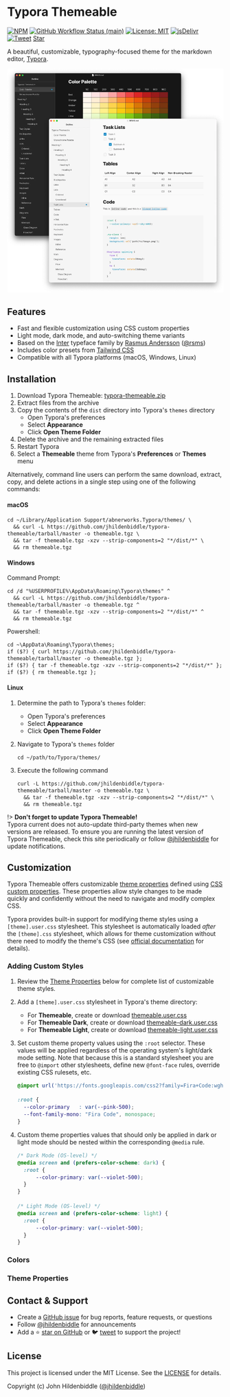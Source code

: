 # Typora Themeable

[![NPM](https://img.shields.io/npm/v/typora-themeable.svg?style=flat-square)](https://www.npmjs.com/package/typora-themeable)
[![GitHub Workflow Status (main)](https://img.shields.io/github/workflow/status/jhildenbiddle/typora-themeable/Build%20&%20Test/main?label=checks&style=flat-square)](https://github.com/jhildenbiddle/typora-themeable/actions?query=branch%3Amain+)
[![License: MIT](https://img.shields.io/badge/License-MIT-yellow.svg?style=flat-square)](https://github.com/jhildenbiddle/typora-themeable/blob/main/LICENSE)
[![jsDelivr](https://data.jsdelivr.com/v1/package/npm/typora-themeable/badge)](https://www.jsdelivr.com/package/npm/typora-themeable)
[![Tweet](https://img.shields.io/twitter/url/http/shields.io.svg?style=social)](https://twitter.com/intent/tweet?url=https%3A%2F%2Fgithub.com%2Fjhildenbiddle%2Ftypora-themeable&hashtags=developers,frontend,javascript)
<a class="github-button" href="https://github.com/jhildenbiddle/typora-themeable" data-icon="octicon-star" data-show-count="true" aria-label="Star jhildenbiddle/typora-themeable on GitHub">Star</a>

A beautiful, customizable, typography-focused theme for the markdown editor, [Typora](https://typora.io).

<picture>
    <source srcset="assets/img/screenshot-dark.webp" width="800" media="(prefers-color-scheme:dark)">
    <img src="assets/img/screenshot-light.webp" width="800">
</picture>

## Features

- Fast and flexible customization using CSS custom properties
- Light mode, dark mode, and auto-switching theme variants
- Based on the [Inter](https://rsms.me/inter/) typeface family by [Rasmus Andersson](https://rsms.me) ([@rsms](https://twitter.com/rsms))
- Includes color presets from [Tailwind CSS](https://tailwindcss.com/docs/customizing-colors)
- Compatible with all Typora platforms (macOS, Windows, Linux)

## Installation

1. Download Typora Themeable: <a href="https://github.com/jhildenbiddle/typora-themeable/archive/main.zip" download="typora-themeable.zip">typora-themeable.zip</a>
2. Extract files from the archive
3. Copy the contents of the `dist` directory into Typora's `themes` directory
   - Open Typora's preferences
   - Select **Appearance**
   - Click **Open Theme Folder**
4. Delete the archive and the remaining extracted files
5. Restart Typora
6. Select a **Themeable** theme  from Typora's **Preferences** or **Themes** menu

Alternatively, command line users can perform the same download, extract, copy, and delete actions in a single step using one of the following commands:

<!-- tabs:start -->

#### **macOS**

```shell
cd ~/Library/Application Support/abnerworks.Typora/themes/ \
  && curl -L https://github.com/jhildenbiddle/typora-themeable/tarball/master -o themeable.tgz \
  && tar -f themeable.tgz -xzv --strip-components=2 "*/dist/*" \
  && rm themeable.tgz
```

#### **Windows**

Command Prompt:

```shell
cd /d "%USERPROFILE%\AppData\Roaming\Typora\themes" ^
  && curl -L https://github.com/jhildenbiddle/typora-themeable/tarball/master -o themeable.tgz ^
  && tar -f themeable.tgz -xzv --strip-components=2 "*/dist/*" ^
  && rm themeable.tgz
```

Powershell:

```shell
cd ~\AppData\Roaming\Typora\themes;
if ($?) { curl https://github.com/jhildenbiddle/typora-themeable/tarball/master -o themeable.tgz };
if ($?) { tar -f themeable.tgz -xzv --strip-components=2 "*/dist/*" };
if ($?) { rm themeable.tgz };
```

#### **Linux**

1. Determine the path to Typora's `themes` folder:
   - Open Typora's preferences
   - Select **Appearance**
   - Click **Open Theme Folder**
2. Navigate to Typora's `themes` folder

   ```shell
   cd ~/path/to/Typora/themes/
   ```

3. Execute the following command

   ```shell
   curl -L https://github.com/jhildenbiddle/typora-themeable/tarball/master -o themeable.tgz \
     && tar -f themeable.tgz -xzv --strip-components=2 "*/dist/*" \
     && rm themeable.tgz
   ```

<!-- tabs:end -->

!> **Don't forget to update Typora Themeable!**<br>Typora current does not auto-update third-party themes when new versions are released. To ensure you are running the latest version of Typora Themeable, check this site periodically or follow [@jhildenbiddle](https://twitter.com/jhildenbiddle) for update notifications.

## Customization

Typora Themeable offers customizable [theme properties](#theme-properties) defined using [CSS custom properties](https://jhildenbiddle.github.io/docsify-themeable/#/customization). These properties allow style changes to be made quickly and confidently without the need to navigate and modify complex CSS.

Typora provides built-in support for modifying theme styles using a `[theme].user.css` stylesheet. This stylesheet is automatically loaded *after* the `[theme].css` stylesheet, which allows for theme customization without there need to modify the theme's CSS (see [official documentation](https://support.typora.io/Add-Custom-CSS/) for details).

### Adding Custom Styles

1. Review the [Theme Properties](#theme-properties) below for complete list of customizable theme styles.
2. Add a `[theme].user.css` stylesheet in Typora's theme directory:
   - For **Themeable**, create or download <a href="data:text/plain;charset=utf-8,%3Aroot%20%7B%0A%0A%7D%0A%0A%2F%2A%20Dark%20Mode%20%28OS-level%29%20%2A%2F%0A%40media%20screen%20and%20%28prefers-color-scheme%3A%20dark%29%20%7B%0A%20%20%3Aroot%20%7B%0A%0A%20%20%7D%0A%7D" download="themeable.user.css" title="Download CSS">themeable.user.css</a>
   - For **Themeable Dark**, create or download <a href="data:text/plain;charset=utf-8,%3Aroot%20%7B%0A%0A%7D%0A%0A%2F%2A%20Dark%20Mode%20%28OS-level%29%20%2A%2F%0A%40media%20screen%20and%20%28prefers-color-scheme%3A%20dark%29%20%7B%0A%20%20%3Aroot%20%7B%0A%0A%20%20%7D%0A%7D" download="themeable-dark.user.css" title="Download CSS">themeable-dark.user.css</a>
   - For **Themeable Light**, create or download <a href="data:text/plain;charset=utf-8,%3Aroot%20%7B%0A%0A%7D%0A%0A%2F%2A%20Dark%20Mode%20%28OS-level%29%20%2A%2F%0A%40media%20screen%20and%20%28prefers-color-scheme%3A%20dark%29%20%7B%0A%20%20%3Aroot%20%7B%0A%0A%20%20%7D%0A%7D" download="themeable-light.user.css" title="Download CSS">themeable-light.user.css</a>
3. Set custom theme property values using the `:root` selector. These values will be applied regardless of the operating system's light/dark mode setting. Note that because this is a standard stylesheet you are free to `@import` other stylesheets, define new `@font-face` rules, override existing CSS rulesets, etc.

   ```css
   @import url('https://fonts.googleapis.com/css2?family=Fira+Code:wght@300;400;500;600;700&display=swap');

   :root {
     --color-primary   : var(--pink-500);
     --font-family-mono: "Fira Code", monospace;
   }
   ```

4. Custom theme properties values that should only be applied in dark or light mode should be nested within the corresponding `@media` rule.

   ```css
   /* Dark Mode (OS-level) */
   @media screen and (prefers-color-scheme: dark) {
     :root {
         --color-primary: var(--violet-500);
     }
   }

   /* Light Mode (OS-level) */
   @media screen and (prefers-color-scheme: light) {
     :root {
         --color-primary: var(--violet-500);
     }
   }
   ```

### Colors

### Theme Properties

<!-- [vars-basic.css](src/core/vars-basic.css ':include') -->

<!-- [vars-advanced.css](src/core/vars-advanced.css ':include') -->

## Contact & Support

- Create a [GitHub issue](https://github.com/jhildenbiddle/typora-themeable/issues) for bug reports, feature requests, or questions
- Follow [@jhildenbiddle](https://twitter.com/jhildenbiddle) for announcements
- Add a ⭐️ [star on GitHub](https://github.com/jhildenbiddle/typora-themeable) or 🐦 [tweet](https://twitter.com/intent/tweet?url=https%3A%2F%2Fgithub.com%2Fjhildenbiddle%2Ftypora-themeable&hashtags=typora,markdown,css,developers) to support the project!

## License

This project is licensed under the MIT License. See the [LICENSE](https://github.com/jhildenbiddle/typora-themeable/blob/master/LICENSE) for details.

Copyright (c) John Hildenbiddle ([@jhildenbiddle](https://twitter.com/jhildenbiddle))
